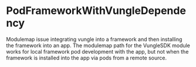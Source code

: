 # PodFrameworkWithVungleDependency
Modulemap issue integrating vungle into a framework and then installing the framework into an app. The modulemap path for the VungleSDK module works for local framework pod development with the app, but not when the framework is installed into the app via pods from a remote source.
